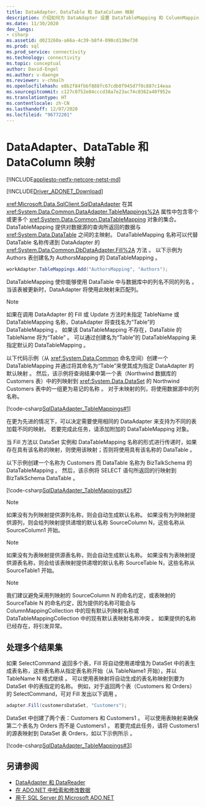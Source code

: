 ```yaml
---
title: DataAdapter、DataTable 和 DataColumn 映射
description: 介绍如何为 DataAdapter 设置 DataTableMapping 和 ColumnMapping。
ms.date: 11/30/2020
dev_langs:
- csharp
ms.assetid: d023260a-a66a-4c39-b8f4-090cd130e730
ms.prod: sql
ms.prod_service: connectivity
ms.technology: connectivity
ms.topic: conceptual
author: David-Engel
ms.author: v-daenge
ms.reviewer: v-chmalh
ms.openlocfilehash: e8b2f84fbbf888fc67cdb8f945d7f0c887c14eaa
ms.sourcegitcommit: c127c0752e84cccd38a7e23ac74c0362a40f952e
ms.translationtype: HT
ms.contentlocale: zh-CN
ms.lasthandoff: 12/07/2020
ms.locfileid: "96772201"
---
```

# <a name="dataadapter-datatable-and-datacolumn-mappings"></a>DataAdapter、DataTable 和 DataColumn 映射

[!INCLUDE[appliesto-netfx-netcore-netst-md](../../includes/appliesto-netfx-netcore-netst-md.md)]

[!INCLUDE[Driver_ADONET_Download](../../includes/driver_adonet_download.md)]

<xref:Microsoft.Data.SqlClient.SqlDataAdapter> 在其 <xref:System.Data.Common.DataAdapter.TableMappings%2A> 属性中包含零个或更多个 <xref:System.Data.Common.DataTableMapping> 对象的集合。 DataTableMapping 提供对数据源的查询所返回的数据与 <xref:System.Data.DataTable> 之间的主映射。 DataTableMapping 名称可以代替 DataTable 名称传递到 DataAdapter 的 <xref:System.Data.Common.DbDataAdapter.Fill%2A> 方法  。 以下示例为 Authors 表创建名为 AuthorsMapping 的 DataTableMapping  。

```csharp
workAdapter.TableMappings.Add("AuthorsMapping", "Authors");
```

DataTableMapping 使你能够使用 DataTable 中与数据库中的列名不同的列名 。 当该表被更新时，DataAdapter 将使用此映射来匹配列。

> [!NOTE]
> 如果在调用 DataAdapter 的 Fill 或 Update 方法时未指定 TableName 或 DataTableMapping 名称，DataAdapter 将查找名为“Table”的 DataTableMapping      。 如果该 DataTableMapping 不存在，DataTable 的 TableName 将为“Table”  。 可以通过创建名为“Table”的 DataTableMapping 来指定默认的 DataTableMapping 。

以下代码示例（从 <xref:System.Data.Common> 命名空间）创建一个 DataTableMapping 并通过将其命名为“Table”来使其成为指定 DataAdapter 的默认映射 。 然后，该示例将查询结果中第一个表（Northwind 数据库的 Customers 表）中的列映射到 <xref:System.Data.DataSet> 的 Northwind Customers 表中的一组更为易记的名称  。 对于未映射的列，将使用数据源中的列名称。

[!code-csharp[SqlDataAdapter_TableMappings#1](~/../sqlclient/doc/samples/SqlDataAdapter_TableMappings.cs#1)]

在更为先进的情况下，可以决定需要使用相同的 DataAdapter 来支持为不同的表加载不同的映射。 若要完成此任务，请添加附加的 DataTableMapping 对象。

当 Fill 方法以 DataSet 实例和 DataTableMapping 名称的形式进行传递时，如果存在具有该名称的映射，则使用该映射；否则将使用具有该名称的 DataTable   。

以下示例创建一个名称为 Customers 而 DataTable 名称为 BizTalkSchema 的 DataTableMapping   。 然后，该示例将 SELECT 语句所返回的行映射到 BizTalkSchema DataTable 。

[!code-csharp[SqlDataAdapter_TableMappings#2](~/../sqlclient/doc/samples/SqlDataAdapter_TableMappings.cs#2)]

> [!NOTE]
> 如果没有为列映射提供源列名称，则会自动生成默认名称。 如果没有为列映射提供源列，则会给列映射提供递增的默认名称 SourceColumn N，这些名称从 SourceColumn1 开始。

> [!NOTE]
> 如果没有为表映射提供源表名称，则会自动生成默认名称。 如果没有为表映射提供源表名称，则会给该表映射提供递增的默认名称 SourceTable N，这些名称从 SourceTable1 开始。

> [!NOTE]
> 我们建议避免采用列映射的 SourceColumn N 的命名约定，或表映射的 SourceTable N 的命名约定，因为提供的名称可能会与 ColumnMappingCollection 中的现有默认列映射名称或 DataTableMappingCollection 中的现有默认表映射名称冲突 。 如果提供的名称已经存在，将引发异常。

## <a name="handle-multiple-result-sets"></a>处理多个结果集

如果 SelectCommand 返回多个表，Fill 将自动使用递增值为 DataSet 中的表生成表名称，这些表名称从指定表名称开始（从 TableName1 开始），并以 TableName N 格式继续   。 可以使用表映射将自动生成的表名称映射到要为 DataSet 中的表指定的名称。 例如，对于返回两个表（Customers 和 Orders）的 SelectCommand，可对 Fill 发出以下调用   。

```csharp
adapter.Fill(customersDataSet, "Customers");
```

DataSet 中创建了两个表：Customers 和 Customers1 。 可以使用表映射来确保第二个表名为 Orders 而不是 Customers1 。 若要完成此任务，请将 Customers1 的源表映射到 DataSet 表 Orders，如以下示例所示  。

[!code-csharp[SqlDataAdapter_TableMappings#3](~/../sqlclient/doc/samples/SqlDataAdapter_TableMappings.cs#3)]

## <a name="see-also"></a>另请参阅

- [DataAdapter 和 DataReader](dataadapters-datareaders.md)
- [在 ADO.NET 中检索和修改数据](retrieving-modifying-data.md)
- [用于 SQL Server 的 Microsoft ADO.NET](microsoft-ado-net-sql-server.md)
